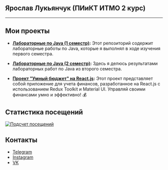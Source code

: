 ## Ярослав Лукьянчук (ПИиКТ ИТМО 2 курс)
---
## Мои проекты

- **[Лабораторные по Java (1 семестр)](https://github.com/bassceo/java-labs):** Этот репозиторий содержит лабораторные работы по Java, которые я выполнял в ходе изучения первого семестра.

- **[Лабораторные по Java (2 семестр)](https://github.com/bassceo/java-sem2):** Здесь я делюсь результатами лабораторных работ по Java из второго семестра.

- **[Проект "Умный бюджет" на React.js](https://github.com/bassceo/finance-tracker-react):** Этот проект представляет собой приложение для учета финансов, разработанное на React.js с использованием Redux Toolkit и Material UI. Управляй своими финансами умно и эффективно! 💰

## Статистика посещений

[![Подсчет посещений](https://visitcount.itsvg.in/api?id=bassceo&icon=2&color=1)](https://visitcount.itsvg.in)

## Контакты

- [Telegram](https://t.me/nmequalmn)
- [Instagram](https://instagram.com/basswayle)
- [VK](https://vk.com/nmequalmn)
